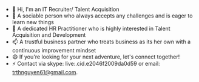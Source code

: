 - 👋 Hi, I'm an IT Recruiter/ Talent Acquisition
- 🌱 A sociable person who always accepts any challenges and is eager to learn new things
- 💞️ A dedicated HR Practitioner who is highly interested in Talent Acquisition and Development
- 📫 A trustful business partner who treats business as its her own with a continuous improvement mindset
- 😄 If you're looking for your next adventure, let's connect together!
- ⚡ Contact via skype: live:.cid.e2046f2009da0d59 or email: trthnguyen61@gmail.com.

<!---
NguyenThaoTran61/NguyenThaoTran61 is a ✨ special ✨ repository because its `README.md` (this file) appears on your GitHub profile.
You can click the Preview link to take a look at your changes.
--->

